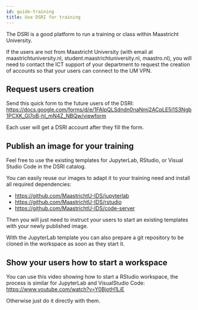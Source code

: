 ```yaml
---
id: guide-training
title: Use DSRI for training
---
```


The DSRI is a good platform to run a training or class within Maastricht University.

If the users are not from Maastricht University (with email at maastrichtuniversity.nl, student.maastrichtuniversity.nl, maastro.nl), you will need to contact the ICT support of your department to request the creation of accounts so that your users can connect to the UM VPN.

## Request users creation

Send this quick form to the future users of the DSRI: https://docs.google.com/forms/d/e/1FAIpQLSdndn0naNmj2ACpLE5j1S3Ngb1PCXK_Gl7oB-hI_mN4Z_NBQw/viewform

Each user will get a DSRI account after they fill the form.


## Publish an image for your training

Feel free to use the existing templates for JupyterLab, RStudio, or Visual Studio Code in the DSRI catalog.

You can easily reuse our images to adapt it to your training need and install all required dependencies:
* https://github.com/MaastrichtU-IDS/jupyterlab
* https://github.com/MaastrichtU-IDS/rstudio
* https://github.com/MaastrichtU-IDS/code-server

Then you will just need to instruct your users to start an existing templates with your newly published image.

With the JupyterLab template you can also prepare a git repository to be cloned in the workspace as soon as they start it.


## Show your users how to start a workspace

You can use this video showing how to start a RStudio workspace, the process is similar for JupyterLab and VisualStudio Code: https://www.youtube.com/watch?v=Y0BjotH1LiE

Otherwise just do it directly with them.